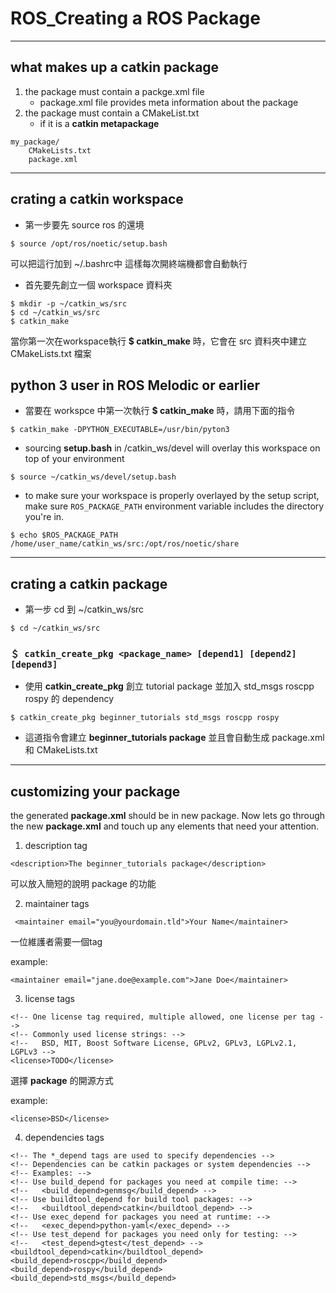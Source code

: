 # ROS_Creating a ROS Package #

***

## what makes up a catkin package ##

1. the package must contain a packge.xml file
    + package.xml file provides meta information about the package
2. the package must contain a CMakeList.txt
    + if it is a **catkin metapackage**

```
my_package/
    CMakeLists.txt
    package.xml
```

***

## crating a catkin workspace ##

+ 第一步要先 source ros 的還境

```
$ source /opt/ros/noetic/setup.bash
```

可以把這行加到 ~/.bashrc中 這樣每次開終端機都會自動執行


+ 首先要先創立一個 workspace 資料夾

```
$ mkdir -p ~/catkin_ws/src
$ cd ~/catkin_ws/src
$ catkin_make
```
當你第一次在workspace執行 **$ catkin_make** 時，它會在 src 資料夾中建立 CMakeLists.txt 檔案

## python 3 user in ROS Melodic or earlier ##

+ 當要在 workspce 中第一次執行 **$ catkin_make** 時，請用下面的指令

```
$ catkin_make -DPYTHON_EXECUTABLE=/usr/bin/pyton3
```

+ sourcing **setup.bash** in /catkin_ws/devel will overlay this workspace on top of your environment

```
$ source ~/catkin_ws/devel/setup.bash
```

+ to make sure your workspace is properly overlayed by the setup script, make sure `ROS_PACKAGE_PATH` environment variable includes the directory you're in.

```
$ echo $ROS_PACKAGE_PATH
/home/user_name/catkin_ws/src:/opt/ros/noetic/share
```

***

## crating a catkin package ##

+ 第一步 cd 到 ~/catkin_ws/src

```
$ cd ~/catkin_ws/src
```

### `＄ catkin_create_pkg <package_name> [depend1] [depend2] [depend3]` ###

+ 使用 **catkin_create_pkg** 創立 tutorial package 並加入 std_msgs roscpp rospy 的 dependency

```
$ catkin_create_pkg beginner_tutorials std_msgs roscpp rospy
```

+ 這道指令會建立 **beginner_tutorials package** 並且會自動生成
package.xml 和 CMakeLists.txt

***

## customizing your package ##

the generated **package.xml** should be in new package. 
Now lets go through the new **package.xml** and touch up any elements that need your attention.

1. description tag

```
<description>The beginner_tutorials package</description>
```
可以放入簡短的說明 package 的功能

2. maintainer tags

```
 <maintainer email="you@yourdomain.tld">Your Name</maintainer>
```

一位維護者需要一個tag

example:
```
<maintainer email="jane.doe@example.com">Jane Doe</maintainer>
```

3. license tags

```
<!-- One license tag required, multiple allowed, one license per tag -->
<!-- Commonly used license strings: -->
<!--   BSD, MIT, Boost Software License, GPLv2, GPLv3, LGPLv2.1, LGPLv3 -->
<license>TODO</license>
```
選擇 **package** 的開源方式

example:
```
<license>BSD</license>
```

4. dependencies tags

```
<!-- The *_depend tags are used to specify dependencies -->
<!-- Dependencies can be catkin packages or system dependencies -->
<!-- Examples: -->
<!-- Use build_depend for packages you need at compile time: -->
<!--   <build_depend>genmsg</build_depend> -->
<!-- Use buildtool_depend for build tool packages: -->
<!--   <buildtool_depend>catkin</buildtool_depend> -->
<!-- Use exec_depend for packages you need at runtime: -->
<!--   <exec_depend>python-yaml</exec_depend> -->
<!-- Use test_depend for packages you need only for testing: -->
<!--   <test_depend>gtest</test_depend> -->
<buildtool_depend>catkin</buildtool_depend>
<build_depend>roscpp</build_depend>
<build_depend>rospy</build_depend>
<build_depend>std_msgs</build_depend>
```
